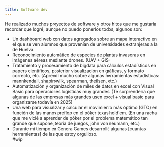 ```yaml
---
title: Software dev
---
```


He realizado muchos proyectos de software y otros hitos que me gustaría recordar que logré, aunque no puedo ponerlos todos, algunos son:   
 - Un dashboard web con datos agregados sobre un mapa interactivo en el que se ven alumnos que provenían de universidades extranjeras a la de Huelva.
 - Reconocimiento automático de especies de plantas invasoras en imágenes aéreas mediante drones. (UAV + GIS)
 - Tratamiento y procesamiento de bigdata para cálculos estadísticos en papers científicos, posterior visualización en gráficas, y formato correcto, etc. (Aprendí mucho sobre algunas herramientas estadísticas: mannkendall, shapirowilk, spearman, theilsen, etc.)
 - Automatización y organización de miles de datos en excel con Visual Basic para operaciones logísticas muy grandes. (Te sorprendería que algunas de las empresas más grandes usen excel + visual basic para organizarse todavía en 2025)
 - Una web para visualizar y calcular el movimiento más óptimo (GTO) en función de las manos preflop en el póker texas hold'em. (En una racha que me vicié a aprender de póker por el problema matemático tan grande que supone, teoría de juegos, john von neumann, etc.)
 - Durante mi tiempo en Genera Games desarrollé algunas [cuantas herramientas] de las que estoy orgulloso.   
 #wip